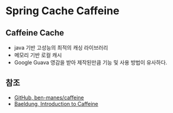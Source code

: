 # Spring Cache Caffeine

## Caffeine Cache

- java 기반 고성능의 최적의 캐싱 라이브러리
- 메모리 기반 로컬 캐시
- Google Guava 영감을 받아 제작된만큼 기능 및 사용 방법이 유사하다.

## 참조

- [GitHub, ben-manes/caffeine](https://github.com/ben-manes/caffeine)
- [Baeldung, Introduction to Caffeine](https://www.baeldung.com/java-caching-caffeine)
